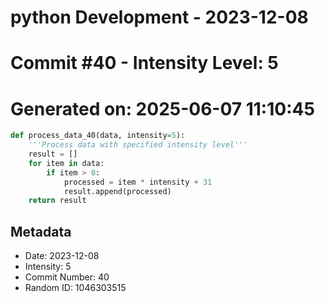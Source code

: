 ﻿# python Development - 2023-12-08
# Commit #40 - Intensity Level: 5
# Generated on: 2025-06-07 11:10:45
```python
def process_data_40(data, intensity=5):
    '''Process data with specified intensity level'''
    result = []
    for item in data:
        if item > 0:
            processed = item * intensity + 31
            result.append(processed)
    return result
```
## Metadata
- Date: 2023-12-08
- Intensity: 5
- Commit Number: 40
- Random ID: 1046303515

